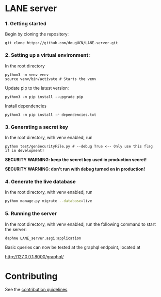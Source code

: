 # LANE server

### 1. Getting started

Begin by cloning the repository:

```
git clone https://github.com/dougUCN/LANE-server.git
```

### 2. Setting up a virtual environment:

In the root directory

```
python3 -m venv venv
source venv/bin/activate # Starts the venv
```

Update pip to the latest version:

```
python3 -m pip install --upgrade pip
```

Install dependencies

```
python3 -m pip install -r dependencies.txt
```

### 3. Generating a secret key

In the root directory, with venv enabled, run

```
python test/genSecurityFile.py # --debug True <-- Only use this flag if in development!
```

**SECURITY WARNING: keep the secret key used in production secret!**

**SECURITY WARNING: don't run with debug turned on in production!**

### 4. Generate the live database

In the root directory, with venv enabled, run

```bash
python manage.py migrate --database=live
```

### 5. Running the server

In the root directory, with venv enabled, run the following command to start the server:

```
daphne LANE_server.asgi:application
```

Basic queries can now be tested at the graphql endpoint, located at

http://127.0.0.1:8000/graphql/

# Contributing

See the [contribution guidelines](CONTRIBUTING.md)
